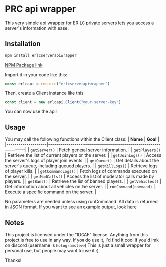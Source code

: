 # PRC api wrapper
This very simple api wrapper for ER:LC private servers lets you access a server's information with ease.

## Installation
```bash
npm install erlcserverapiwrapper
```
[NPM Package link](https://npmjs.com/package/erlcserverapiwrapper)

Import it in your code like this:
```javascript
const erlcapi = require("erlcserverapiwrapper")
```

Then, create a Client instance like this
```javascript
const client = new erlcapi.Client("your-server-key")
```

You can now use the api!

## Usage
You may call the following functions within the Client class:
| **Name**          | **Goal**                                                         |
|--------------------|------------------------------------------------------------------|
| `getServer()`      | Fetch general server information.                               |
| `getPlayers()`     | Retrieve the list of current players on the server.             |
| `getJoinLogs()`    | Access the server's logs of player join events.                 |
| `getQueue()`       | Get details about the server's queue, including queued players. |
| `getKillLogs()`    | Retrieve logs of player kills.                                  |
| `getCommandLogs()` | Fetch logs of commands executed on the server.                  |
| `getModCalls()`    | Access the list of moderator calls made by players.             |
| `getBans()`        | Retrieve the list of banned players.                            |
| `getVehicles()`    | Get information about all vehicles on the server.               |
| `runCommand(command)` | Execute a specific command on the server.                   |

No parameters are needed unless using runCommand. All data is returned in JSON format. If you want to see an example output, look [here](https://apidocs.policeroleplay.community/for-developers/api-reference)

## Notes
This project is licensed under the "IDGAF" license. Anything from this project is free to use in any way. If you do use it, I'd find it cool if you'd lmk on discord (username is `hologramsteve`)
This is just a small wrapper for personal use, but people may want to use it :)

Thanks!
